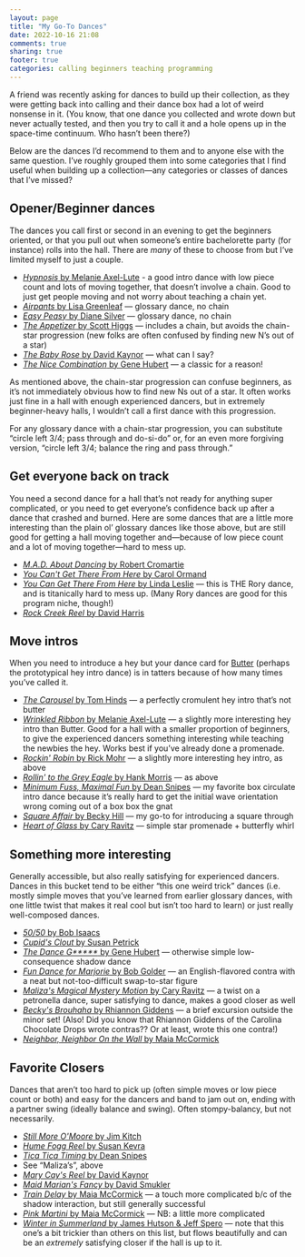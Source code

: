 ```yaml
---
layout: page
title: "My Go-To Dances"
date: 2022-10-16 21:08
comments: true
sharing: true
footer: true
categories: calling beginners teaching programming
---
```

A friend was recently asking for dances to build up their collection, as they were getting back into calling and their dance box had a lot of weird nonsense in it. (You know, that one dance you collected and wrote down but never actually tested, and then you try to call it and a hole opens up in the space-time continuum. Who hasn’t been there?)

Below are the dances I’d recommend to them and to anyone else with the same question. I’ve roughly grouped them into some categories that I find useful when building up a collection—any categories or classes of dances that I’ve missed?

## Opener/Beginner dances

The dances you call first or second in an evening to get the beginners oriented, or that you pull out when someone’s entire bachelorette party (for instance) rolls into the hall. There are _many_ of these to choose from but I’ve limited myself to just a couple.

* [*Hypnosis* by Melanie Axel-Lute](http://www.maxellute.net/hypnosis.html) - a good intro dance with low piece count and lots of moving together, that doesn’t involve a chain. Good to just get people moving and not worry about teaching a chain yet.
* [*Airpants* by Lisa Greenleaf](https://contradb.com/dances/831) — glossary dance, no chain<!--more-->
* [*Easy Peasy* by Diane Silver](https://contradb.com/dances/1450) — glossary dance, no chain
* [*The Appetizer* by Scott Higgs](http://www.scotthiggs.com/choreography.html) — includes a chain, but avoids the chain-star progression (new folks are often confused by finding new N’s out of a star)
* [*The Baby Rose* by David Kaynor](https://contradb.com/dances/8) — what can I say?
* [*The Nice Combination* by Gene Hubert](https://contradb.com/dances/467) — a classic for a reason!

As mentioned above, the chain-star progression can confuse beginners, as it’s not immediately obvious how to find new Ns out of a star. It often works just fine in a hall with enough experienced dancers, but in extremely beginner-heavy halls, I wouldn’t call a first dance with this progression.

For any glossary dance with a chain-star progression, you can substitute “circle left 3/4; pass through and do-si-do” or, for an even more forgiving version, “circle left 3/4; balance the ring and pass through.”

## Get everyone back on track

You need a second dance for a hall that’s not ready for anything super complicated, or you need to get everyone’s confidence back up after a dance that crashed and burned. Here are some dances that are a little more interesting than the plain ol’ glossary dances like those above, but are still good for getting a hall moving together and—because of low piece count and a lot of moving together—hard to mess up.

* [*M.A.D. About Dancing* by Robert Cromartie](https://contradb.com/dances/1807)
* [*You Can't Get There From Here* by Carol Ormand](https://contradb.com/dances/255)
* [*You Can Get There From Here* by Linda Leslie](https://contradb.com/dances/445) — this is THE Rory dance, and is titanically hard to mess up. (Many Rory dances are good for this program niche, though!)
* [*Rock Creek Reel* by David Harris](https://contradb.com/dances/426)

## Move intros

When you need to introduce a hey but your dance card for [Butter](https://contradb.com/dances/94) (perhaps the prototypical hey intro dance) is in tatters because of how many times you’ve called it.

* [*The Carousel* by Tom Hinds](https://www.folkopieds.ch/app/download/11508427193/The%20Carousel%20En.pdf?t=1580217159) — a perfectly cromulent hey intro that’s not butter
* [*Wrinkled Ribbon* by Melanie Axel-Lute](http://www.maxellute.net/wrinkled.html) — a slightly more interesting hey intro than Butter. Good for a hall with a smaller proportion of beginners, to give the experienced dancers something interesting while teaching the newbies the hey. Works best if you’ve already done a promenade.
* [*Rockin' Robin* by Rick Mohr](http://rickmohr.net/contra/dances.asp#RockinRobin) — a slightly more interesting hey intro, as above
* [*Rollin' to the Grey Eagle* by Hank Morris](http://dancevideos.childgrove.org/contra/contra-modern/236) — as above
* [*Minimum Fuss, Maximal Fun* by Dean Snipes](https://www.ibiblio.org/contradance/thecallersbox/dance.php?id=12382) — my favorite box circulate intro dance because it’s really hard to get the initial wave orientation wrong coming out of a box box the gnat
* [*Square Affair* by Becky Hill](https://contradb.com/dances/753) — my go-to for introducing a square through
* [*Heart of Glass* by Cary Ravitz](https://www.dance.ravitz.us/#hg) — simple star promenade + butterfly whirl

## Something more interesting
Generally accessible, but also really satisfying for experienced dancers. Dances in this bucket tend to be either “this one weird trick” dances (i.e. mostly simple moves that you’ve learned from earlier glossary dances, with one little twist that makes it real cool but isn’t too hard to learn) or just really well-composed dances.

* [*50/50* by Bob Isaacs](http://dancevideos.childgrove.org/contra/contra-modern/545-50-50-by-bob-isaacs-becket)
* [*Cupid's Clout* by Susan Petrick](https://contradb.com/dances/776)
* [*The Dance G\*\*\*\*\** by Gene Hubert](http://dancevideos.childgrove.org/contra/contra-modern/129-the-dance-gypsy) — otherwise simple low-consequence shadow dance
* [*Fun Dance for Marjorie* by Bob Golder](https://contradb.com/dances/1822) — an English-flavored contra with a neat but not-too-difficult swap-to-star figure
* [*Maliza's Magical Mystery Motion* by Cary Ravitz](https://contradb.com/dances/911) — a twist on a petronella dance, super satisfying to dance, makes a good closer as well
* [*Becky's Brouhaha* by Rhiannon Giddens](http://barndancecaller.net/dancecards/Becky's%20Brouhaha.html) — a brief excursion outside the minor set! (Also! Did you know that Rhiannon Giddens of the Carolina Chocolate Drops wrote contras?? Or at least, wrote this one contra!)
* [*Neighbor, Neighbor On the Wall* by Maia McCormick](https://contra.maiamccormick.com/dances.html#neighborneighboronthewall)

## Favorite Closers
Dances that aren’t too hard to pick up (often simple moves or low piece count or both) and easy for the dancers and band to jam out on, ending with a partner swing (ideally balance and swing). Often stompy-balancy, but not necessarily.

* [*Still More O'Moore* by Jim Kitch](https://contradb.com/dances/1501)
* [*Hume Fogg Reel* by Susan Kevra](https://www.youtube.com/watch?v=NJFRE_wX_2A)
* [*Tica Tica Timing* by Dean Snipes](https://contradb.com/dances/462)
* See “Maliza’s”, above
* [*Mary Cay's Reel* by David Kaynor](https://contradb.com/dances/833)
* [*Maid Marian's Fancy* by David Smukler](https://davidsmukler.syracusecountrydancers.org/contras-etc-tried-and-true/#marian)
* [*Train Delay* by Maia McCormick](https://contra.maiamccormick.com/dances.html#traindelay) — a touch more complicated b/c of the shadow interaction, but still generally successful
* [*Pink Martini* by Maia McCormick](https://contra.maiamccormick.com/dances.html#pinkmartini) — NB: a little more complicated
* [*Winter in Summerland* by James Hutson & Jeff Spero](https://www.ibiblio.org/contradance/thecallersbox/dance.php?id=10882) — note that this one’s a bit trickier than others on this list, but flows beautifully and can be an _extremely_ satisfying closer if the hall is up to it.
